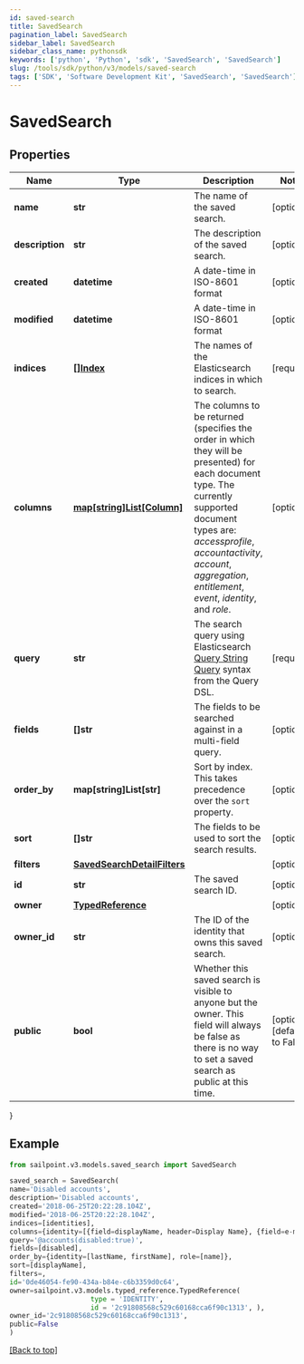 ```yaml
---
id: saved-search
title: SavedSearch
pagination_label: SavedSearch
sidebar_label: SavedSearch
sidebar_class_name: pythonsdk
keywords: ['python', 'Python', 'sdk', 'SavedSearch', 'SavedSearch'] 
slug: /tools/sdk/python/v3/models/saved-search
tags: ['SDK', 'Software Development Kit', 'SavedSearch', 'SavedSearch']
---
```


# SavedSearch


## Properties

Name | Type | Description | Notes
------------ | ------------- | ------------- | -------------
**name** | **str** | The name of the saved search.  | [optional] 
**description** | **str** | The description of the saved search.  | [optional] 
**created** | **datetime** | A date-time in ISO-8601 format | [optional] 
**modified** | **datetime** | A date-time in ISO-8601 format | [optional] 
**indices** | [**[]Index**](index) | The names of the Elasticsearch indices in which to search.  | [required]
**columns** | [**map[string]List[Column]**](https://docs.python.org/3/tutorial/datastructures.html#more-on-lists) | The columns to be returned (specifies the order in which they will be presented) for each document type.  The currently supported document types are: _accessprofile_, _accountactivity_, _account_, _aggregation_, _entitlement_, _event_, _identity_, and _role_.  | [optional] 
**query** | **str** | The search query using Elasticsearch [Query String Query](https://www.elastic.co/guide/en/elasticsearch/reference/5.2/query-dsl-query-string-query.html#query-string) syntax from the Query DSL.  | [required]
**fields** | **[]str** | The fields to be searched against in a multi-field query.  | [optional] 
**order_by** | **map[string]List[str]** | Sort by index. This takes precedence over the `sort` property.  | [optional] 
**sort** | **[]str** | The fields to be used to sort the search results.  | [optional] 
**filters** | [**SavedSearchDetailFilters**](saved-search-detail-filters) |  | [optional] 
**id** | **str** | The saved search ID.  | [optional] 
**owner** | [**TypedReference**](typed-reference) |  | [optional] 
**owner_id** | **str** | The ID of the identity that owns this saved search. | [optional] 
**public** | **bool** | Whether this saved search is visible to anyone but the owner. This field will always be false as there is no way to set a saved search as public at this time. | [optional] [default to False]
}

## Example

```python
from sailpoint.v3.models.saved_search import SavedSearch

saved_search = SavedSearch(
name='Disabled accounts',
description='Disabled accounts',
created='2018-06-25T20:22:28.104Z',
modified='2018-06-25T20:22:28.104Z',
indices=[identities],
columns={identity=[{field=displayName, header=Display Name}, {field=e-mail, header=Work Email}]},
query='@accounts(disabled:true)',
fields=[disabled],
order_by={identity=[lastName, firstName], role=[name]},
sort=[displayName],
filters=,
id='0de46054-fe90-434a-b84e-c6b3359d0c64',
owner=sailpoint.v3.models.typed_reference.TypedReference(
                    type = 'IDENTITY', 
                    id = '2c91808568c529c60168cca6f90c1313', ),
owner_id='2c91808568c529c60168cca6f90c1313',
public=False
)

```
[[Back to top]](#) 

